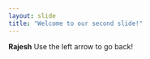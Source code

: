 ```yaml
---
layout: slide
title: "Welcome to our second slide!"
---
```

**Rajesh**
Use the left arrow to go back!
